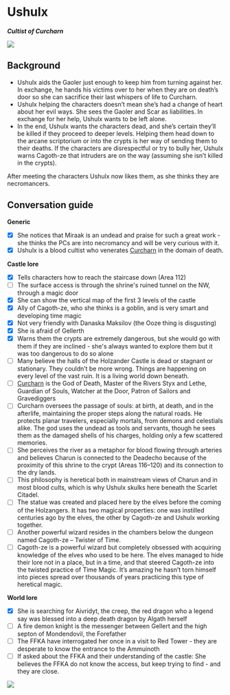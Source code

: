 # Ushulx
***Cultist of Curcharn***

![](https://i.imgur.com/wxLL7d3.png)


## Background

-   Ushulx aids the Gaoler just enough to keep him from turning against her. In exchange, he hands his victims over to her when they are on death’s door so she can sacrifice their last whispers of life to Curcharn.
-   Ushulx helping the characters doesn’t mean she’s had a change of heart about her evil ways. She sees the Gaoler and Scar as liabilities. In exchange for her help, Ushulx wants to be left alone.
-   In the end, Ushulx wants the characters dead, and she’s certain they’ll be killed if they proceed to deeper levels. Helping them head down to the arcane scriptorium or into the crypts is her way of sending them to their deaths. If the characters are disrespectful or try to bully her, Ushulx warns Cagoth-ze that intruders are on the way (assuming she isn’t killed in the crypts).

After meeting the characters Ushulx now likes them, as she thinks they are necromancers.

## Conversation guide

**Generic**
- [x] She notices that Miraak is an undead and praise for such a great work - she thinks the PCs are into necromancy and will be very curious with it.
- [x] Ushulx is a blood cultist who venerates [Curcharn](../context/religions.md#Curcharn) in the domain of death.

**Castle lore**
- [x] Tells characters how to reach the staircase down (Area 112)
- [ ] The surface access is through the shrine's ruined tunnel on the NW, through a magic door
- [x] She can show the vertical map of the first 3 levels of the castle
- [x] Ally of Cagoth-ze, who she thinks is a goblin, and is very smart and developing time magic
- [x] Not very friendly with Danaska Maksilov (the Ooze thing is disgusting)
- [x] She is afraid of Gellerth
- [x] Warns them the crypts are extremely dangerous, but she would go with them if they are inclined - she's always wanted to explore them but it was too dangerous to do so alone
- [ ] Many believe the halls of the Holzander Castle is dead or stagnant or stationary. They couldn’t be more wrong. Things are happening on every level of the vast ruin. It is a living world down beneath.
- [ ] [Curcharn](../context/religions.md#Curcharn) is the God of Death, Master of the Rivers Styx and Lethe, Guardian of Souls, Watcher at the Door, Patron of Sailors and Gravediggers
- [ ] Curcharn oversees the passage of souls: at birth, at death, and in the afterlife, maintaining the proper steps along the natural roads. He protects planar travelers, especially mortals, from demons and celestials alike. The god uses the undead as tools and servants, though he sees them as the damaged shells of his charges, holding only a few scattered memories.
- [ ] She perceives the river as a metaphor for blood flowing through arteries and believes Charun is connected to the Deadecho because of the proximity of this shrine to the crypt (Areas 116–120) and its connection to the dry lands.
- [ ] This philosophy is heretical both in mainstream views of Charun and in most blood cults, which is why Ushulx skulks here beneath the Scarlet Citadel.
- [ ] The statue was created and placed here by the elves before the coming of the Holzangers. It has two magical properties: one was instilled centuries ago by the elves, the other by Cagoth-ze and Ushulx working together.
- [ ] Another powerful wizard resides in the chambers below the dungeon named Cagoth-ze – Twister of Time.
- [ ] Cagoth-ze is a powerful wizard but completely obsessed with acquiring knowledge of the elves who used to be here. The elves managed to hide their lore not in a place, but in a time, and that steered Cagoth-ze into the twisted practice of Time Magic. It’s amazing he hasn’t torn himself into pieces spread over thousands of years practicing this type of heretical magic.

**World lore**
- [x]  She is searching for Aivridyt, the creep, the red dragon who a legend say was blessed into a deep death dragon by Algath herself
- [ ]  A fire demon knight is the messenger between Gellert and the high septon of Mondendovil, the Forefather
- [ ]  The FFKA have interrogated her once in a visit to Red Tower - they are desperate to know the entrance to the Ammuinoth
- [ ]  If asked about the FFKA and their understanding of the castle: She believes the FFKA do not know the access, but keep trying to find - and they are close.

![](https://i.imgur.com/0dCEhLE.jpg)
